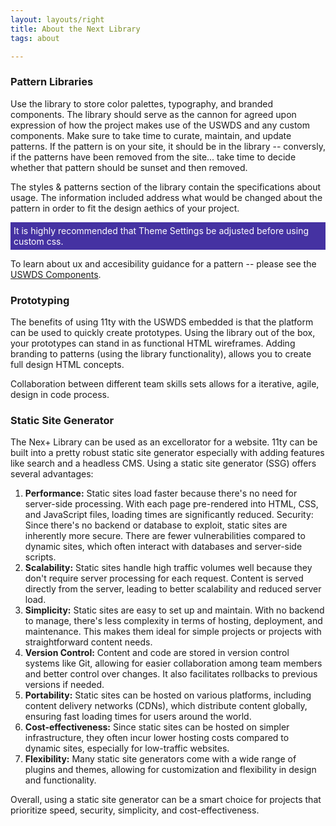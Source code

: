 ```yaml
---
layout: layouts/right
title: About the Next Library
tags: about

---
```

### Pattern Libraries
Use the library to store color palettes, typography, and branded components. The library should serve as the cannon for agreed upon expression of how the project makes use of the USWDS and any custom components. Make sure to take time to curate, maintain, and update patterns. If the pattern is on your site, it should be in the library -- conversly, if the patterns have been removed from the site... take time to decide whether that pattern should be sunset and then removed.

The styles & patterns section of the library contain the specifications about usage. The information included address what would be changed about the pattern in order to fit the design aethics of your project. 

<div style="color: white; background-color: #4532A2; line-width: 36px; padding: 5px;">It is highly recommended that Theme Settings be adjusted before using custom css.</div>

To learn about ux and accesibility guidance for a pattern -- please see the [USWDS Components](https://designsystem.digital.gov/components/).


### Prototyping
The benefits of using 11ty with the USWDS embedded is that the platform can be used to quickly create prototypes. Using the library out of the box, your prototypes can stand in as functional HTML wireframes. Adding branding to patterns (using the library functionality), allows you to create full design HTML concepts. 

Collaboration between different team skills sets allows for a iterative, agile, design in code process.

### Static Site Generator
The Nex+ Library can be used as an excellorator for a website. 11ty can be built into a pretty robust static site generator especially with adding features like search and a headless CMS. Using a static site generator (SSG) offers several advantages:

1. **Performance:** Static sites load faster because there's no need for server-side processing. With each page pre-rendered into HTML, CSS, and JavaScript files, loading times are significantly reduced.
Security: Since there's no backend or database to exploit, static sites are inherently more secure. There are fewer vulnerabilities compared to dynamic sites, which often interact with databases and server-side scripts.
2. **Scalability:** Static sites handle high traffic volumes well because they don't require server processing for each request. Content is served directly from the server, leading to better scalability and reduced server load.
3. **Simplicity:** Static sites are easy to set up and maintain. With no backend to manage, there's less complexity in terms of hosting, deployment, and maintenance. This makes them ideal for simple projects or projects with straightforward content needs.
4. **Version Control:** Content and code are stored in version control systems like Git, allowing for easier collaboration among team members and better control over changes. It also facilitates rollbacks to previous versions if needed.
5. **Portability:** Static sites can be hosted on various platforms, including content delivery networks (CDNs), which distribute content globally, ensuring fast loading times for users around the world.
6. **Cost-effectiveness:** Since static sites can be hosted on simpler infrastructure, they often incur lower hosting costs compared to dynamic sites, especially for low-traffic websites.
7. **Flexibility:** Many static site generators come with a wide range of plugins and themes, allowing for customization and flexibility in design and functionality.

Overall, using a static site generator can be a smart choice for projects that prioritize speed, security, simplicity, and cost-effectiveness.


